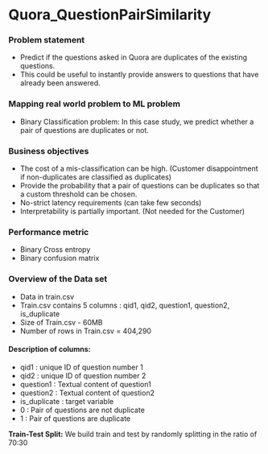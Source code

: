 # Quora_QuestionPairSimilarity

### **Problem statement**
* Predict if the questions asked in Quora are duplicates of the existing questions. 
* This could be useful to instantly provide answers to questions that have already been answered.

### **Mapping real world problem to ML problem**
* Binary Classification problem: In this case study, we predict whether a pair of questions are duplicates or not.

### **Business objectives**
*   The cost of a mis-classification can be high.
    (Customer disappointment if non-duplicates are classified as duplicates)
*   Provide the probability that a pair of questions can be duplicates so that a custom threshold can be chosen.
*   No-strict latency requirements (can take few seconds)
*   Interpretability is partially important. (Not needed for the Customer)

### **Performance metric**
* Binary Cross entropy
* Binary confusion matrix

### **Overview of the Data set**
- Data in train.csv
- Train.csv contains 5 columns : qid1, qid2, question1, question2, is_duplicate
- Size of Train.csv - 60MB
- Number of rows in Train.csv = 404,290

#### Description of columns:

* qid1 : unique ID of question number 1
* qid2 : unique ID of question number 2
* question1 : Textual content of question1
* question2 : Textual content of question2
* is_duplicate : target variable 
* 0 : Pair of questions are not duplicate
* 1 : Pair of questions are duplicate

**Train-Test Split:** 
    We build train and test by randomly splitting in the ratio of 70:30
